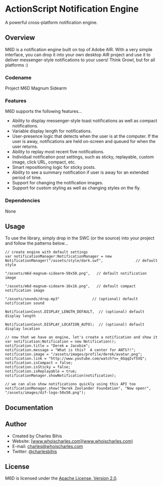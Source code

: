 # ActionScript Notification Engine

A powerful cross-platform notification engine.

## Overview

M6D is a notification engine built on top of Adobe AIR.  With a very simple interface, you can drop it into your own desktop AIR project and use it to deliver messenger-style notifications to your users!  Think Growl, but for all platforms :)

### Codename

Project M6D Magnum Sidearm

### Features

M6D supports the following features...

* Ability to display messenger-style toast notifications as well as compact notifications.
* Variable display length for notifications.
* User-presence logic that detects when the user is at the computer.  If the user is away, notifications are held on-screen and queued for when the user returns.
* Ability to replay most recent five notifications.
* Individual notification post settings, such as sticky, replayable, custom image, click URL, compact, etc.
* Smart repositioning logic for sticky posts.
* Ability to see a summary notification if user is away for an extended period of time.
* Support for changing the notification images.
* Support for custom styling as well as changing styles on the fly.

### Dependencies
None

## Usage

To use the library, simply drop in the SWC (or the source) into your project and follow the patterns below...

	// create engine with default settings
	var notificationManager:NotificationManager = new NotificationManager("/assets/style/dark.swf",				  // default style
																		  "/assets/m6d-magnum-sidearm-50x50.png",	// default notification image
																		  "/assets/m6d-magnum-sidearm-16x16.png",	// default compact notification image
																		  "/assets/sounds/drop.mp3"				  // (optional) default notification sound
																		  NotificationConst.DISPLAY_LENGTH_DEFAULT,  // (optional) default display length
																		  NotificationConst.DISPLAY_LOCATION_AUTO);  // (optional) default display location
	
	// now that we have an engine, let's create a notification and show it
	var notification:Notification = new Notification();
	notification.title = "Derek ► Jacobim";
	notification.message = "What is this?  A center for ANTS?!";
	notification.image = "/assets/images/profile/derek/avatar.png";
	notification.link = "http://www.youtube.com/watch?v=_6GqqIvfSVQ";
	notification.isCompact = false;
	notification.isSticky = false;
	notification.isReplayable = true;
	notificationManager.showNotification(notification);
	
	// we can also show notifications quickly using this API too
	notificationManager.show("Derek Zoolander Foundation", "Now open!", "/assets/images/dzf-logo-50x50.png");

## Documentation

## Author

* Created by Charles Bihis
* Website: [www.whoischarles.com](www.whoischarles.com)
* E-mail: [charles@whoischarles.com](mailto:charles@whoischarles.com)
* Twitter: [@charlesbihis](http://www.twitter.com/charlesbihis)

## License

M6D is licensed under the [Apache License, Version 2.0](http://www.apache.org/licenses/LICENSE-2.0).